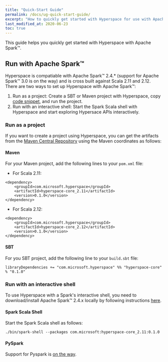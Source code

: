 ```yaml
---
title: "Quick-Start Guide"
permalink: /docs/ug-quick-start-guide/
excerpt: "How to quickly get started with Hyperspace for use with Apache Spark™."
last_modified_at: 2020-06-23
toc: true
---
```


This guide helps you quickly get started with Hyperspace with Apache Spark™.

## Run with Apache Spark™
Hyperspace is compatiable with Apache Spark™ 2.4.* (support for Apache Spark™ 3.0 is on the way) and is cross built against Scala 2.11 and 2.12.
There are two ways to set up Hyperspace with Apache Spark™:
1. Run as a project: Create a SBT or Maven project with Hyperspace, copy [code snippet](https://microsoft.github.io/hyperspace/#hyperspace-usage-api-in-apache-spark), and run the project.
2. Run with an interactive shell: Start the Spark Scala shell with Hyperspace and start exploring Hypersace APIs interactively.

### Run as a project
If you want to create a project using Hyperspace, you can get the artifacts from the [Maven Central Repository](https://search.maven.org/search?q=hyperspace) using the Maven coordinates as follows:

#### Maven
For your Maven project, add the following lines to your `pom.xml` file:

* For Scala 2.11:

```
<dependency>
    <groupId>com.microsoft.hyperspace</groupId>
    <artifactId>hyperspace-core_2.11</artifactId>
    <version>0.1.0</version>
</dependency>
```

* For Scala 2.12:

```
<dependency>
    <groupId>com.microsoft.hyperspace</groupId>
    <artifactId>hyperspace-core_2.12</artifactId>
    <version>0.1.0</version>
</dependency>
```

#### SBT
For you SBT project, add the following line to your `build.sbt` file:

```
libraryDependencies += "com.microsoft.hyperspace" %% "hyperspace-core" % "0.1.0"
```

### Run with an interactive shell
To use Hyperspace with a Spark's interactive shell, you need to download/install Apache Spark™ 2.4.x locally by following instructions [here](https://spark.apache.org/downloads.html).

#### Spark Scala Shell
Start the Spark Scala shell as follows:

```
./bin/spark-shell --packages com.microsoft:hyperspace-core_2.11:0.1.0
```

#### PySpark
Support for Pyspark is [on the way](https://github.com/microsoft/hyperspace/pull/36).
